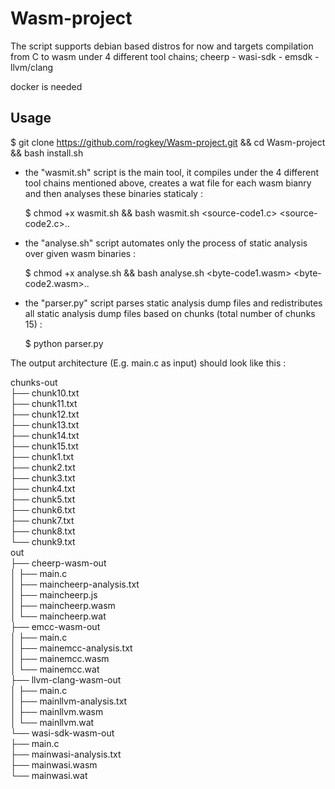 # Wasm-project

The script supports debian based distros for now and targets compilation from C to wasm under 4 different tool chains; cheerp - wasi-sdk - emsdk - llvm/clang 

docker is needed

## Usage

$ git clone https://github.com/rogkey/Wasm-project.git && cd Wasm-project && bash install.sh   

- the "wasmit.sh" script is the main tool, it compiles under the 4 different tool chains mentioned above, creates a wat file for each wasm bianry and then analyses these binaries staticaly : 
    
    $ chmod +x wasmit.sh && bash wasmit.sh <source-code1.c> <source-code2.c>..

- the "analyse.sh" script automates only the process of static analysis over given wasm binaries :
    
    $ chmod +x analyse.sh && bash analyse.sh <byte-code1.wasm> <byte-code2.wasm>..

- the "parser.py" script parses static analysis dump files and redistributes all static analysis dump files based on chunks (total number of chunks 15) :

    $ python parser.py

The output architecture (E.g. main.c as input) should look like this :  

chunks-out  
├── chunk10.txt  
├── chunk11.txt  
├── chunk12.txt  
├── chunk13.txt  
├── chunk14.txt  
├── chunk15.txt  
├── chunk1.txt  
├── chunk2.txt  
├── chunk3.txt  
├── chunk4.txt  
├── chunk5.txt  
├── chunk6.txt  
├── chunk7.txt  
├── chunk8.txt  
└── chunk9.txt  
out  
├── cheerp-wasm-out  
│   ├── main.c  
│   ├── maincheerp-analysis.txt  
│   ├── maincheerp.js  
│   ├── maincheerp.wasm  
│   └── maincheerp.wat  
├── emcc-wasm-out  
│   ├── main.c  
│   ├── mainemcc-analysis.txt  
│   ├── mainemcc.wasm  
│   └── mainemcc.wat  
├── llvm-clang-wasm-out  
│   ├── main.c  
│   ├── mainllvm-analysis.txt  
│   ├── mainllvm.wasm  
│   └── mainllvm.wat  
└── wasi-sdk-wasm-out  
    ├── main.c  
    ├── mainwasi-analysis.txt  
    ├── mainwasi.wasm  
    └── mainwasi.wat  